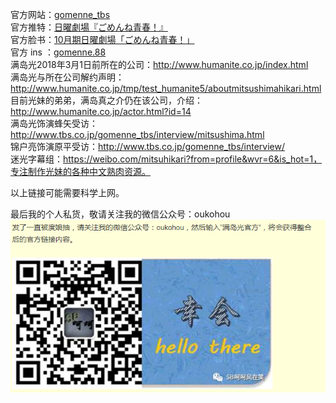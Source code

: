官方网站：[gomenne_tbs](http://www.tbs.co.jp/gomenne_tbs/)  
官方推特：[日曜劇場『ごめんね青春！』](https://twitter.com/gomenne_tbs)  
官方脸书：[10月期日曜劇場「ごめんね青春！」](https://www.facebook.com/gomennetbs)  
官方 ins ：[gomenne.88](https://www.instagram.com/gomenne.88/)  
满岛光2018年3月1日前所在的公司：http://www.humanite.co.jp/index.html  
满岛光与所在公司解约声明：http://www.humanite.co.jp/tmp/test_humanite5/aboutmitsushimahikari.html  
目前光妹的弟弟，满岛真之介仍在该公司，介绍：http://www.humanite.co.jp/actor.html?id=14  
满岛光饰演蜂矢受访：http://www.tbs.co.jp/gomenne_tbs/interview/mitsushima.html  
锦户亮饰演原平受访：http://www.tbs.co.jp/gomenne_tbs/interview/  
迷光字幕组：https://weibo.com/mitsuhikari?from=profile&wvr=6&is_hot=1，专注制作光妹的各种中文熟肉资源。  






以上链接可能需要科学上网。

最后我的个人私货，敬请关注我的微信公众号：oukohou
![image](https://github.com/oukohou/forZhihu/blob/master/Tieba/Hicari/QQ%E6%88%AA%E5%9B%BE20180508152150.png)
